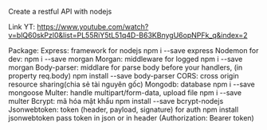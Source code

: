 Create a restful API with nodejs

Link YT: https://www.youtube.com/watch?v=blQ60skPzl0&list=PL55RiY5tL51q4D-B63KBnygU6opNPFk_q&index=2

Package:
  Express: framework for nodejs
    npm i --save express
  Nodemon for dev:
    npm i --save morgan
  Morgan: middleware for logged
    npm i --save morgan
  Body-parser: middlare for parse body before your handlers, (in property req.body)
    npm install --save body-parser
  CORS: cross origin resource sharing(chia sẻ tài nguyên gốc)
  Mongodb: database
    npm i --save mongoose
  Multer: handle multipart/form-data, upload file
    npm i --save multer
  Bcrypt: mã hóa mật khẩu 
    npm install --save bcrypt-nodejs
  Jsonwebtoken: token (header, payload, signature) for auth
    npm install jsonwebtoken
    pass token in json or in header (Authorization: Bearer token)